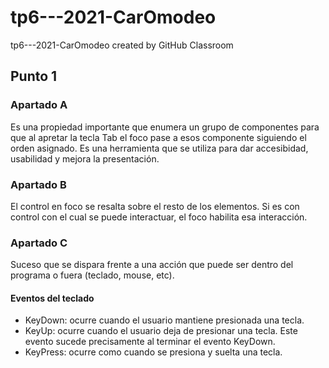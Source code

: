 # tp6---2021-CarOmodeo
tp6---2021-CarOmodeo created by GitHub Classroom
## Punto 1
### Apartado A
Es una propiedad importante que enumera un grupo de componentes para que al apretar la tecla Tab el foco pase a esos componente siguiendo el orden asignado. Es una herramienta que se utiliza para dar accesibidad, usabilidad y mejora la presentación.

### Apartado B
El control en foco se resalta sobre el resto de los elementos. Si es con control con el cual se puede interactuar, el foco habilita esa interacción.

### Apartado C
Suceso que se dispara frente a una acción que puede ser dentro del programa o fuera (teclado, mouse, etc). 

#### Eventos del teclado
 - KeyDown: ocurre cuando el usuario mantiene presionada una tecla.
 - KeyUp: ocurre cuando el usuario deja de presionar una tecla. Este evento sucede precisamente al terminar el evento KeyDown.
 - KeyPress: ocurre como cuando se presiona y suelta una tecla.
